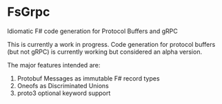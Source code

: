 # FsGrpc
Idiomatic F# code generation for Protocol Buffers and gRPC

This is currently a work in progress.  Code generation for protocol buffers (but not gRPC) is currently working but considered an alpha version.

The major features intended are:
1. Protobuf Messages as immutable F# record types
2. Oneofs as Discriminated Unions
3. proto3 optional keyword support
